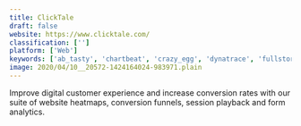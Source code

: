```yaml
---
title: ClickTale
draft: false 
website: https://www.clicktale.com/
classification: ['']
platform: ['Web']
keywords: ['ab_tasty', 'chartbeat', 'crazy_egg', 'dynatrace', 'fullstory', 'google_analytics', 'heap', 'hotjar', 'inspectlet', 'kissmetrics', 'livesession', 'looker', 'lucky_orange', 'mouseflow', 'sessioncam', 'smartlook', 'uxcam', 'walkme', 'woopra']
image: 2020/04/10__20572-1424164024-983971.plain
---
```

Improve digital customer experience and increase conversion rates with our suite of website heatmaps, conversion funnels, session playback and form analytics.